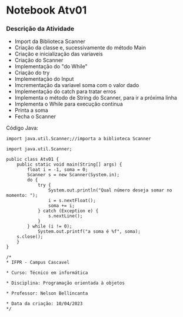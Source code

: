 <h1>Notebook Atv01</h1>

<h3>Descrição da Atividade</h3>

- Import da Biblioteca Scanner
- Criação da classe e, sucessivamente do método Main
- Criação e inicialização das variaveis
- Criação do Scanner
- Implementação do "do While"
- Criação do try
- Implementação do Input
- Imcrementação da variavel soma com o valor dado
- Implementação do catch para tratar erros
- Implementa o método de String do Scanner, para ir a próxima linha
- Implementa o While para execução continua
- Printa a soma
- Fecha o Scanner

Código Java:  
~~~~
import java.util.Scanner;//importa a biblioteca Scanner

import java.util.Scanner;

public class Atv01 {
    public static void main(String[] args) {
        float i = -1, soma = 0;
        Scanner s = new Scanner(System.in);
        do {
            try {
                System.out.println("Qual número deseja somar no momento: ");
                i = s.nextFloat();
                soma += i;
            } catch (Exception e) {
                s.nextLine();
            }
        } while (i != 0);
            System.out.printf("a soma é %f", soma);
    s.close();
    }
}
~~~~
~~~~
/*
* IFPR - Campus Cascavel

* Curso: Técnico em informática

* Disciplina: Programação orientada à objetos

* Professor: Nelson Bellincanta

* Data da criação: 10/04/2023
*/
~~~~
